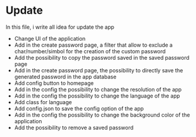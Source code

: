 # Update

In this file, i write all idea for update the app

- Change UI of the application
- Add in the create password page, a filter that allow to exclude a char/number/simbol for the creation of the custom password
- Add the possibility to copy the password saved in the saved password page
- Add in the create password page, the possibility to directly save the generated password in the app database 
- Add config button to homepage
- Add in the config the possibility to change the resolution of the app
- Add in the config the possibility to change the language of the app
- Add class for language
- Add config.json to save the config option of the app
- Add in the config the possibility to change the background color of the application
- Add the possibility to remove a saved password

